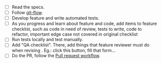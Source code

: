 - [ ] Read the specs.
- [ ] Follow [git-flow](http://nvie.com/posts/a-successful-git-branching-model/).
- [ ] Develop feature and write automated tests.
- [ ] As you progress and learn about feature and code, add items to feature checklist, such as code in need of review, tests to write, code to refactor, important edge case not covered in original checklist
- [ ] Run tests locally and test manually.
- [ ] Add "QA checklist". There, add things that feature reviewer must do when revising . Eg.: click this button, fill that form...
- [ ] Do the PR, follow the [Pull request workflow](checklist/pull_request_workflow.md).
